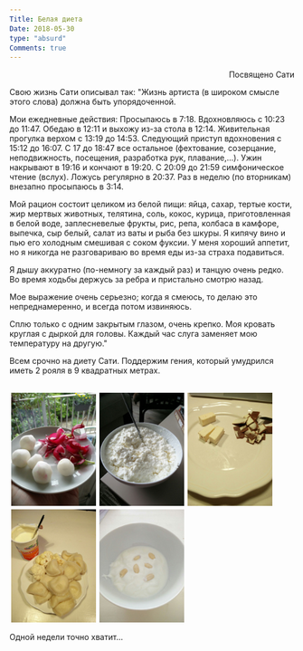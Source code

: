 ```yaml
---
Title: Белая диета
Date: 2018-05-30
type: "absurd"
Comments: true
---
```



<div style="text-align: right"> Посвящено Сати</div>

Свою жизнь Сати описывал так:
"Жизнь артиста (в широком смысле этого слова) должна быть упорядоченной.

Мои ежедневные действия: Просыпаюсь в 7:18. Вдохновляюсь с 10:23 до 11:47. Обедаю в 12:11 и выхожу из-за стола в 12:14. Живительная прогулка верхом с 13:19 до 14:53. Следующий приступ вдохновения с 15:12 до 16:07. С 17 до 18:47 все остальное (фехтование, созерцание, неподвижность, посещения, разработка рук, плавание,...). Ужин накрывают в 19:16 и кончают в 19:20. С 20:09 до 21:59 симфоническое чтение (вслух). Ложусь регулярно в 20:37. Раз в неделю (по вторникам) внезапно просыпаюсь в 3:14.

Мой рацион состоит целиком из белой пищи: яйца, сахар, тертые кости, жир мертвых животных, телятина, соль, кокос, курица, приготовленная в белой воде, заплесневелые фрукты, рис, репа, колбаса в камфоре, выпечка, сыр белый, салат из ваты и рыба без шкуры. Я кипячу вино и пью его холодным смешивая с соком фуксии. У меня хороший аппетит, но я никогда не разговариваю во время еды из-за страха подавиться.

Я дышу аккуратно (по-немногу за каждый раз) и танцую очень редко. Во время ходьбы держусь за ребра и пристально смотрю назад.

Мое выражение очень серьезно; когда я смеюсь, то делаю это непреднамеренно, и всегда потом извиняюсь.

Сплю только с одним закрытым глазом, очень крепко. Моя кровать круглая с дыркой для головы. Каждый час слуга заменяет мою температуру на другую."

Всем срочно на диету Сати. Поддержим гения, который умудрился иметь 2 рояля в 9 квадратных метрах.

<p style="float:left;">
<img src="white-1.jpg" alt="White" style="float:left; width: 150px; margin: 3px;" />
<img src="white-2.jpg" alt="White" style="float:left; width: 150px; margin: 3px;" />
<img src="white-3.jpg" alt="White" style="float:left; width: 150px; margin: 3px;" />
<img src="white-4.jpg" alt="White" style="float:left; width: 150px; margin: 3px;" />
<img src="white-5.jpg" alt="White" style="float:left; width: 150px; margin: 3px;" />
</p>

Одной недели точно хватит...

